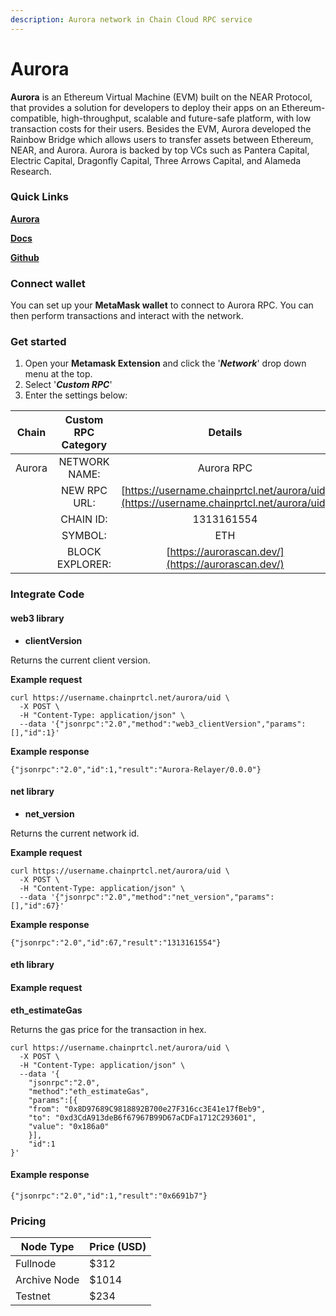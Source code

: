 ```yaml
---
description: Aurora network in Chain Cloud RPC service
---
```


# Aurora

**Aurora** is an Ethereum Virtual Machine (EVM) built on the NEAR Protocol, that provides a solution for developers to deploy their apps on an Ethereum-compatible, high-throughput, scalable and future-safe platform, with low transaction costs for their users. Besides the EVM, Aurora developed the Rainbow Bridge which allows users to transfer assets between Ethereum, NEAR, and Aurora. Aurora is backed by top VCs such as Pantera Capital, Electric Capital, Dragonfly Capital, Three Arrows Capital, and Alameda Research.

### **Quick Links**

****[**Aurora**](https://aurora.dev/)****

****[**Docs​**](https://doc.aurora.dev/)****

****[**Github**](https://github.com/AstarNetwork)****

### Connect wallet

You can set up your **MetaMask wallet** to connect to Aurora RPC. You can then perform transactions and interact with the network.

### Get started

1. Open your **Metamask Extension** and click the '_**Network**_' drop down menu at the top.
2. Select '_**Custom RPC**_'
3. Enter the settings below:

| Chain  | Custom RPC Category |                                      Details                                       |
| :----: | :-----------------: | :--------------------------------------------------------------------------------: |
| Aurora |    NETWORK NAME:    |                                     Aurora RPC                                     |
|        |    NEW RPC URL:     | [https://username.chainprtcl.net/aurora/uid](https://username.chainprtcl.net/aurora/uid) |
|        |      CHAIN ID:      |                                     1313161554                                     |
|        |       SYMBOL:       |                                        ETH                                         |
|        |   BLOCK EXPLORER:   |                 [https://aurorascan.dev/](https://aurorascan.dev/)                 |

### Integrate Code

#### web3 library

* **clientVersion**

Returns the current client version.

**Example request**

```
curl https://username.chainprtcl.net/aurora/uid \
  -X POST \
  -H "Content-Type: application/json" \
  --data '{"jsonrpc":"2.0","method":"web3_clientVersion","params":[],"id":1}'
```

**Example response**

```
{"jsonrpc":"2.0","id":1,"result":"Aurora-Relayer/0.0.0"}
```

#### net library

* **net\_version**

Returns the current network id.

**Example request**

```
curl https://username.chainprtcl.net/aurora/uid \
  -X POST \
  -H "Content-Type: application/json" \
  --data '{"jsonrpc":"2.0","method":"net_version","params":[],"id":67}'
```

**Example response**

```
{"jsonrpc":"2.0","id":67,"result":"1313161554"}
```

#### eth library

#### Example request

**eth\_estimateGas**

Returns the gas price for the transaction in hex.

```
curl https://username.chainprtcl.net/aurora/uid \
  -X POST \
  -H "Content-Type: application/json" \
  --data '{
    "jsonrpc":"2.0",
    "method":"eth_estimateGas",
    "params":[{
    "from": "0x8D97689C9818892B700e27F316cc3E41e17fBeb9",
    "to": "0xd3CdA913deB6f67967B99D67aCDFa1712C293601",
    "value": "0x186a0"
    }],
    "id":1
}'
```

#### Example response

```
{"jsonrpc":"2.0","id":1,"result":"0x6691b7"}
```

### Pricing

| Node Type             | Price (USD)          |
| --------------------- | ---------------------|
| Fullnode              | $312                 |
| Archive Node          | $1014                |
| Testnet               | $234                 |